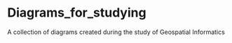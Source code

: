 # Diagrams_for_studying
A collection of diagrams created during the study of Geospatial Informatics
